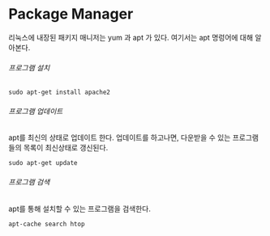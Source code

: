 # Package Manager

리눅스에 내장된 패키지 매니저는 yum  과 apt 가 있다. 여기서는  apt 명렁어에 대해 알아본다.





###### 프로그램 설치

```shell
sudo apt-get install apache2
```



###### 프로그램 업데이트 

apt를 최신의 상태로 업데이트 한다. 업데이트를 하고나면, 다운받을 수 있는 프로그램들의 목록이 최신상태로 갱신된다. 

```shell
sudo apt-get update
```



###### 프로그램 검색

apt를 통해 설치할 수 있는 프로그램을 검색한다. 

```shell
apt-cache search htop
```